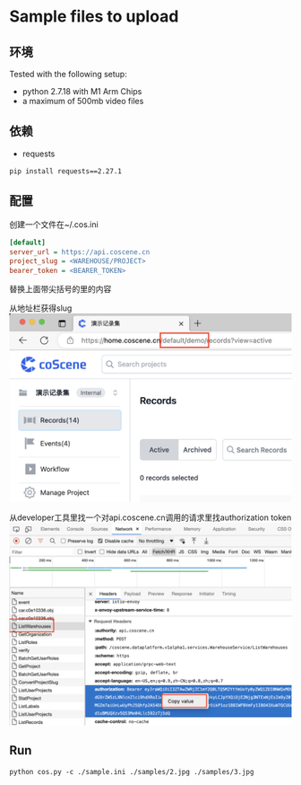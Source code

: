 # Sample files to upload

## 环境

Tested with the following setup:

- python 2.7.18 with M1 Arm Chips
- a maximum of 500mb video files

## 依赖

- requests

```shell
pip install requests==2.27.1
```

## 配置
创建一个文件在~/.cos.ini
```ini
[default]
server_url = https://api.coscene.cn
project_slug = <WAREHOUSE/PROJECT>
bearer_token = <BEARER_TOKEN>
```
替换上面带尖括号的里的内容

从地址栏获得slug
![find slug](img/slug.png)

从developer工具里找一个对api.coscene.cn调用的请求里找authorization token
![bearer_token](img/token.png)


## Run
```shell
python cos.py -c ./sample.ini ./samples/2.jpg ./samples/3.jpg
```

